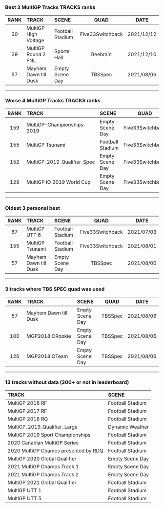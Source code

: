 ### Best 3 MultiGP Tracks TRACKS ranks
|RANK|TRACK|SCENE|QUAD|DATE|
|:---:|:---|:---|:---:|:---:|
|30|MultiGP High Voltage|Football Stadium|Five33Switchback|2021/12/12|
|39|MultiGP Round 2 FNL|Sports Hall|Beebrain|2021/12/10|
|57|Mayhem Dawn till Dusk|Empty Scene Day|TBSSpec|2021/08/06|
---
### Worse 4 MultiGP Tracks TRACKS ranks
|RANK|TRACK|SCENE|QUAD|DATE|
|:---:|:---|:---|:---:|:---:|
|159|MultiGP-Championships-2019|Empty Scene Day|Five33Switchback|2022/01/21|
|155|MultiGP Tsunami|Football Stadium|Five33Switchback|2021/08/01|
|152|MultiGP_2019_Qualifier_Spec|Empty Scene Day|Five33Switchback|2021/11/15|
|129|MultiGP IO 2019 World Cup|Empty Scene Day|Five33Switchback|2022/01/21|
---
### Oldest 3 personal best
|RANK|TRACK|SCENE|QUAD|DATE|
|:---:|:---|:---|:---:|:---:|
|67|MultiGP UTT 6|Football Stadium|Five33Switchback|2021/07/03|
|155|MultiGP Tsunami|Football Stadium|Five33Switchback|2021/08/01|
|57|Mayhem Dawn till Dusk|Empty Scene Day|TBSSpec|2021/08/06|
---
### 3 tracks where TBS SPEC quad was used
|RANK|TRACK|SCENE|QUAD|DATE|
|:---:|:---|:---|:---:|:---:|
|57|Mayhem Dawn till Dusk|Empty Scene Day|TBSSpec|2021/08/06|
|100|MGP2018IORookie|Empty Scene Day|TBSSpec|2021/08/06|
|126|MGP2018IOTeam|Empty Scene Day|TBSSpec|2021/08/06|
---
### 13 tracks without data (200+ or not in leaderboard)
|TRACK|SCENE|
|:---|:---|
|MultiGP 2016 RF|Football Stadium|
|MultiGP 2017 RF|Football Stadium|
|MultiGP 2018 RQ|Football Stadium|
|MultiGP_2019_Qualifier_Large|Dynamic Weather|
|MultiGP 2019 Sport Championships|Football Stadium|
|2020 Canadian MultiGP Series|Football Stadium|
|2020 MultiGP Champs presented by RDQ|Football Stadium|
|MultiGP 2020 Global Qualifier|Empty Scene Day|
|2021 MultiGP Champs Track 1|Empty Scene Day|
|2021 MultiGP Champs Track 2|Empty Scene Day|
|MultiGP 2021 Global Qualifier|Football Stadium|
|MultiGP UTT 1|Football Stadium|
|MultiGP UTT 5|Football Stadium|

